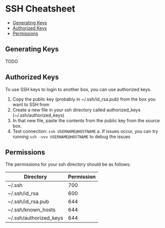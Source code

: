 # SSH Cheatsheet

- [Generating Keys](#generating-keys)
- [Authorized Keys](#authorized-keys)
- [Permissions](#permissions)

## Generating Keys

TODO

## Authorized Keys

To use SSH keys to login to another box, you can use authorized keys.

1. Copy the public key (probably in ~/.ssh/id_rsa.pub) from the box you want to SSH from
2. Create a new file in your ssh directory called authorized_keys (~/.ssh/authorized_keys)
3. In that new file, paste the contents from the public key from the source box.
4. Test connection: `ssh USERNAME@HOSTNAME`
  a. If issues occur, you can try running `ssh -vvv USERNAME@HOSTNAME` to debug the issues

## Permissions

The permissions for your ssh directory should be as follows:

| Directory | Permission |
|---|---|
|~/.ssh|700|
|~/.ssh/id_rsa|600|
|~/.ssh/id_rsa.pub|644|
|~/.ssh/known_hosts|644|
|~/.ssh/authorized_keys|644|
